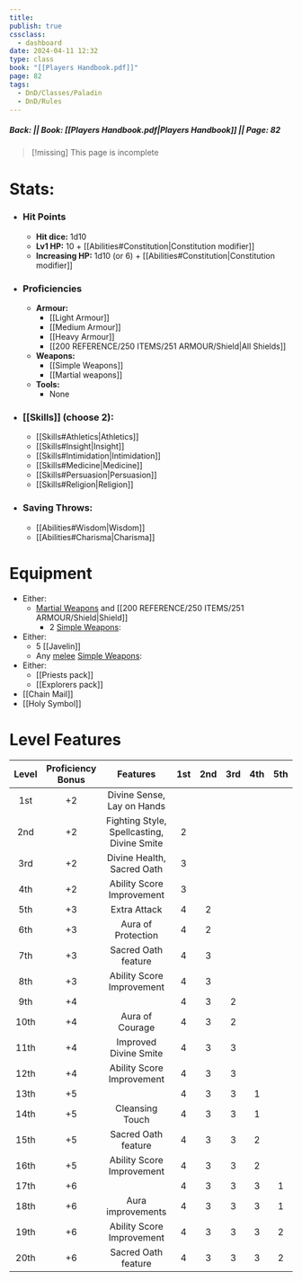 ```yaml
---
title: 
publish: true
cssclass:
  - dashboard
date: 2024-04-11 12:32
type: class
book: "[[Players Handbook.pdf]]"
page: 82
tags:
  - DnD/Classes/Paladin
  - DnD/Rules
---
```

##### Back:  || Book: [[Players Handbook.pdf|Players Handbook]] || Page: 82

> [!missing] This page is incomplete

# Stats:
- ### Hit Points
	- **Hit dice:** 1d10
	- **Lv1 HP:**  10 $+$ [[Abilities#Constitution|Constitution modifier]] 
	-  **Increasing HP:** 1d10 (or 6) $+$ [[Abilities#Constitution|Constitution modifier]] 
- ### Proficiencies
	- **Armour:** 
		- [[Light Armour]]
		- [[Medium Armour]]
		- [[Heavy Armour]]
		- [[200 REFERENCE/250 ITEMS/251 ARMOUR/Shield|All Shields]]
	- **Weapons:** 
		- [[Simple Weapons]]
		- [[Martial weapons]]
	- **Tools:** 
		- None
- ### [[Skills]] (choose 2):
	- [[Skills#Athletics|Athletics]]
	- [[Skills#Insight|Insight]]
	- [[Skills#Intimidation|Intimidation]]
	- [[Skills#Medicine|Medicine]]
	- [[Skills#Persuasion|Persuasion]]
	- [[Skills#Religion|Religion]]
- ### Saving Throws:
	- [[Abilities#Wisdom|Wisdom]]
	- [[Abilities#Charisma|Charisma]]
# Equipment
- Either:
	- [Martial Weapons](https://benl0.github.io/The-Editors-Dungeon/tags/DnD/Weapons/Martial) and [[200 REFERENCE/250 ITEMS/251 ARMOUR/Shield|Shield]] 
		- 2 [Simple Weapons](https://benl0.github.io/The-Editors-Dungeon/tags/DnD/Weapons/Simple):
- Either:
	- 5 [[Javelin]]
	- Any [melee](https://benl0.github.io/The-Editors-Dungeon/tags/DnD/Weapons/Melee) [Simple Weapons](https://benl0.github.io/The-Editors-Dungeon/tags/DnD/Weapons/Simple):
- Either:
	- [[Priests pack]]
	- [[Explorers pack]]
- [[Chain Mail]]
- [[Holy Symbol]]

# Level Features

| Level | Proficiency <br>Bonus |                  Features                  | 1st | 2nd | 3rd | 4th | 5th |
| :---: | :-------------------: | :----------------------------------------: | :-: | :-: | :-: | :-: | :-: |
|  1st  |          +2           |         Divine Sense, Lay on Hands         |     |     |     |     |     |
|  2nd  |          +2           | Fighting Style, Spellcasting, Divine Smite |  2  |     |     |     |     |
|  3rd  |          +2           |         Divine Health, Sacred Oath         |  3  |     |     |     |     |
|  4th  |          +2           |         Ability Score Improvement          |  3  |     |     |     |     |
|  5th  |          +3           |                Extra Attack                |  4  |  2  |     |     |     |
|  6th  |          +3           |             Aura of Protection             |  4  |  2  |     |     |     |
|  7th  |          +3           |            Sacred Oath feature             |  4  |  3  |     |     |     |
|  8th  |          +3           |         Ability Score Improvement          |  4  |  3  |     |     |     |
|  9th  |          +4           |                                            |  4  |  3  |  2  |     |     |
| 10th  |          +4           |              Aura of Courage               |  4  |  3  |  2  |     |     |
| 11th  |          +4           |           Improved Divine Smite            |  4  |  3  |  3  |     |     |
| 12th  |          +4           |         Ability Score Improvement          |  4  |  3  |  3  |     |     |
| 13th  |          +5           |                                            |  4  |  3  |  3  |  1  |     |
| 14th  |          +5           |              Cleansing Touch               |  4  |  3  |  3  |  1  |     |
| 15th  |          +5           |            Sacred Oath feature             |  4  |  3  |  3  |  2  |     |
| 16th  |          +5           |         Ability Score Improvement          |  4  |  3  |  3  |  2  |     |
| 17th  |          +6           |                                            |  4  |  3  |  3  |  3  |  1  |
| 18th  |          +6           |             Aura improvements              |  4  |  3  |  3  |  3  |  1  |
| 19th  |          +6           |         Ability Score Improvement          |  4  |  3  |  3  |  3  |  2  |
| 20th  |          +6           |            Sacred Oath feature             |  4  |  3  |  3  |  3  |  2  |

